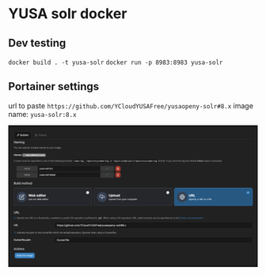 # YUSA solr docker

## Dev testing

`docker build . -t yusa-solr`
`docker run -p 8983:8983 yusa-solr`

## Portainer settings

url to paste `https://github.com/YCloudYUSAFree/yusaopeny-solr#8.x`
image name: `yusa-solr:8.x`

![build settings](/img/image-build.png)
